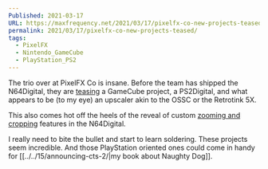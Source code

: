 ```yaml
---
Published: 2021-03-17
URL: https://maxfrequency.net/2021/03/17/pixelfx-co-new-projects-teased/
permalink: 2021/03/17/pixelfx-co-new-projects-teased/
tags:
  - PixelFX
  - Nintendo_GameCube
  - PlayStation_PS2
---
```

The trio over at PixelFX Co is insane. Before the team has shipped the N64Digital, they are [teasing](https://twitter.com/PixelFXco/status/1372284755413192708) a GameCube project, a PS2Digital, and what appears to be (to my eye) an upscaler akin to the OSSC or the Retrotink 5X.

This also comes hot off the heels of the reveal of custom [zooming and cropping](https://twitter.com/PixelFXco/status/1371841147476312064) features in the N64Digital.

I really need to bite the bullet and start to learn soldering. These projects seem incredible. And those PlayStation oriented ones could come in handy for [[../../15/announcing-cts-2/|my book about Naughty Dog]].